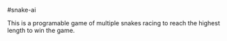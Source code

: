 #snake-ai

This is a programable game of multiple snakes racing to reach the highest length to win the game.
